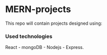 # MERN-projects
This repo will contain projects designed using:
### Used technologies 
React - mongoDB - Nodejs - Express.
